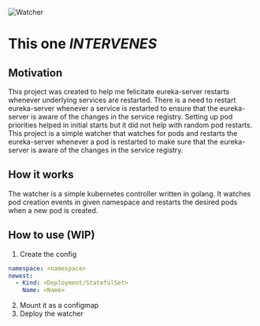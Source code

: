 ![Watcher](img/the-watcher-marvel.gif)

# This one *INTERVENES*

## Motivation
This project was created to help me felicitate eureka-server restarts whenever underlying services are restarted. There is a need to restart eureka-server whenever
a service is restarted to ensure that the eureka-server is aware of the changes in the service registry. Setting up pod priorities helped in initial starts but it did
not help with random pod restarts. This project is a simple watcher that watches for pods and restarts the eureka-server whenever a pod is restarted to make sure that
the eureka-server is aware of the changes in the service registry.

## How it works
The watcher is a simple kubernetes controller written in golang. It watches pod creation events in given namespace and restarts the desired pods when a new pod is created.

## How to use (WIP)
1. Create the config 
```yaml
namespace: <namespace>
newest:
  - Kind: <Deployment/StatefulSet>
    Name: <Name>
```
2. Mount it as a configmap
3. Deploy the watcher